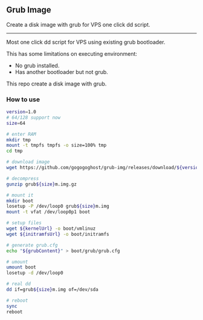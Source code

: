 ## Grub Image

Create a disk image with grub for VPS one click dd script.

---

Most one click dd script for VPS using existing grub bootloader.

This has some limitations on executing environment:
- No grub installed.
- Has another bootloader but not grub.

This repo create a disk image with grub.

### How to use
```bash
version=1.0
# 64/128 support now
size=64

# enter RAM
mkdir tmp
mount -t tmpfs tmpfs -o size=100% tmp
cd tmp

# download image
wget https://github.com/gogogoghost/grub-img/releases/download/${version}/grub${size}m.img.gz

# decompress
gunzip grub${size}m.img.gz

# mount it
mkdir boot
losetup -P /dev/loop0 grub${size}m.img
mount -t vfat /dev/loop0p1 boot

# setup files
wget ${kernelUrl} -o boot/vmlinuz
wget ${initramfsUrl} -o boot/initramfs

# generate grub.cfg
echo "${grubContent}" > boot/grub/grub.cfg

# umount
umount boot
losetup -d /dev/loop0

# real dd
dd if=grub${size}m.img of=/dev/sda

# reboot
sync
reboot
```
